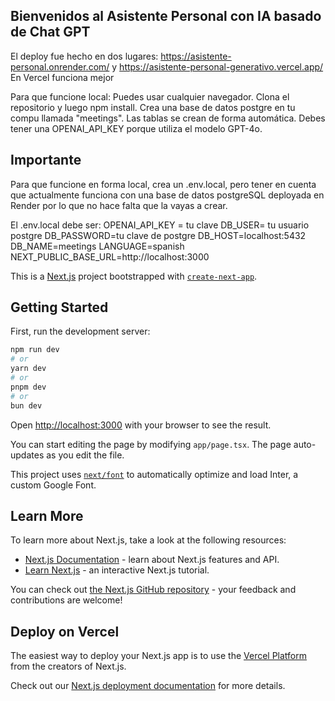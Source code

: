 ## Bienvenidos al Asistente Personal con IA basado de Chat GPT

El deploy fue hecho en dos lugares:
https://asistente-personal.onrender.com/ y https://asistente-personal-generativo.vercel.app/
En Vercel funciona mejor

Para que funcione local: Puedes usar cualquier navegador. 
Clona el repositorio y luego npm install. 
Crea una base de datos postgre en tu compu llamada "meetings". 
Las tablas se crean de forma automática. 
Debes tener una OPENAI_API_KEY porque utiliza el modelo GPT-4o.

## Importante
Para que funcione en forma local, crea un .env.local,
pero tener en cuenta que actualmente funciona con 
una base de datos postgreSQL deployada en Render
por lo que no hace falta que la vayas a crear.

El .env.local debe ser:
OPENAI_API_KEY = tu clave
DB_USER= tu usuario postgre
DB_PASSWORD=tu clave de postgre
DB_HOST=localhost:5432
DB_NAME=meetings
LANGUAGE=spanish
NEXT_PUBLIC_BASE_URL=http://localhost:3000

This is a [Next.js](https://nextjs.org/) project bootstrapped with [`create-next-app`](https://github.com/vercel/next.js/tree/canary/packages/create-next-app).

## Getting Started

First, run the development server:

```bash
npm run dev
# or
yarn dev
# or
pnpm dev
# or
bun dev
```

Open [http://localhost:3000](http://localhost:3000) with your browser to see the result.

You can start editing the page by modifying `app/page.tsx`. The page auto-updates as you edit the file.

This project uses [`next/font`](https://nextjs.org/docs/basic-features/font-optimization) to automatically optimize and load Inter, a custom Google Font.

## Learn More

To learn more about Next.js, take a look at the following resources:

- [Next.js Documentation](https://nextjs.org/docs) - learn about Next.js features and API.
- [Learn Next.js](https://nextjs.org/learn) - an interactive Next.js tutorial.

You can check out [the Next.js GitHub repository](https://github.com/vercel/next.js/) - your feedback and contributions are welcome!

## Deploy on Vercel

The easiest way to deploy your Next.js app is to use the [Vercel Platform](https://vercel.com/new?utm_medium=default-template&filter=next.js&utm_source=create-next-app&utm_campaign=create-next-app-readme) from the creators of Next.js.

Check out our [Next.js deployment documentation](https://nextjs.org/docs/deployment) for more details.
